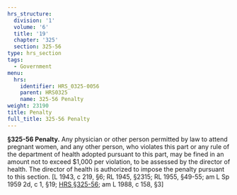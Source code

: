 ```yaml
---
hrs_structure:
  division: '1'
  volume: '6'
  title: '19'
  chapter: '325'
  section: 325-56
type: hrs_section
tags:
  - Government
menu:
  hrs:
    identifier: HRS_0325-0056
    parent: HRS0325
    name: 325-56 Penalty
weight: 23190
title: Penalty
full_title: 325-56 Penalty
---
```

**§325-56 Penalty.** Any physician or other person permitted by law to attend pregnant women, and any other person, who violates this part or any rule of the department of health adopted pursuant to this part, may be fined in an amount not to exceed $1,000 per violation, to be assessed by the director of health. The director of health is authorized to impose the penalty pursuant to this section. [L 1943, c 219, §6; RL 1945, §2315; RL 1955, §49-55; am L Sp 1959 2d, c 1, §19; [HRS §325-56](/title-19/chapter-325/section-325-56/); am L 1988, c 158, §3]